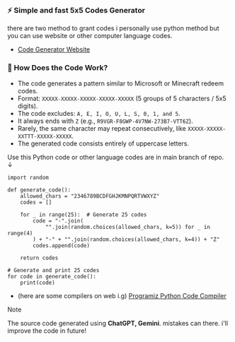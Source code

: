 ### ⚡️ Simple and fast 5x5 Codes Generator
there are two method to grant codes i personally use python method but you can use website or other computer language codes.
- [Code Generator Website](https://notaganesh.github.io/5x5-code-generator/)

### 🤔 How Does the Code Work?

- The code generates a pattern similar to Microsoft or Minecraft redeem codes.
- Format: `XXXXX-XXXXX-XXXXX-XXXXX-XXXXX` (5 groups of 5 characters / 5x5 digits).
- The code excludes: `A, E, I, O, U, L, S, 0, 1, and 5`.
- It always ends with `Z` (e.g., `R9VGR-F8GWP-4V7NW-273B7-VTT6Z`).
- Rarely, the same character may repeat consecutively, like `XXXXX-XXXXX-XXTTT-XXXXX-XXXXX`.
- The generated code consists entirely of uppercase letters.

 

Use this Python code or other language codes are in main branch of repo. <alt>↓</alt>
```
import random

def generate_code():
    allowed_chars = "2346789BCDFGHJKMNPQRTVWXYZ"
    codes = []

    for _ in range(25):  # Generate 25 codes
        code = "-".join(
            "".join(random.choices(allowed_chars, k=5)) for _ in range(4)
        ) + "-" + "".join(random.choices(allowed_chars, k=4)) + "Z"
        codes.append(code)

    return codes

# Generate and print 25 codes
for code in generate_code():
    print(code)

```
  - (here are some compilers on web i.g) [Programiz Python Code Compiler](https://www.programiz.com/python-programming/online-compiler/)  

> [!NOTE]  
> The source code generated using **ChatGPT, Gemini**. mistakes can there. i'll improve the code in future!
